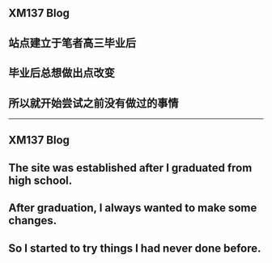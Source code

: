 ## XM137 Blog 
## 站点建立于笔者高三毕业后
## 毕业后总想做出点改变
## 所以就开始尝试之前没有做过的事情
------
## XM137 Blog
## The site was established after I graduated from high school.
## After graduation, I always wanted to make some changes.
## So I started to try things I had never done before.
